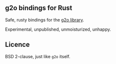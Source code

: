 ## g2o bindings for Rust

Safe, rusty bindings for the [g2o library](https://github.com/RainerKuemmerle/g2o).

Experimental, unpublished, unmoisturized, unhappy.

## Licence

BSD 2-clause, just like `g2o` itself.
